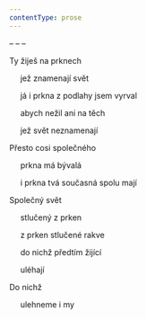 ```yaml
---
contentType: prose
---
```


– – –

Ty žiješ na prknech

     jež znamenají svět

     já i prkna z podlahy jsem vyrval

     abych nežil ani na těch

     jež svět neznamenají

Přesto cosi společného

     prkna má bývalá

     i prkna tvá současná spolu mají

Společný svět

     stlučený z prken

     z prken stlučené rakve

     do nichž předtím žijící

     uléhají

Do nichž

     ulehneme i my
